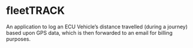 # fleetTRACK
An application to log an ECU Vehicle’s distance travelled (during a journey) based upon  GPS data, which is then forwarded to an email for billing purposes.
